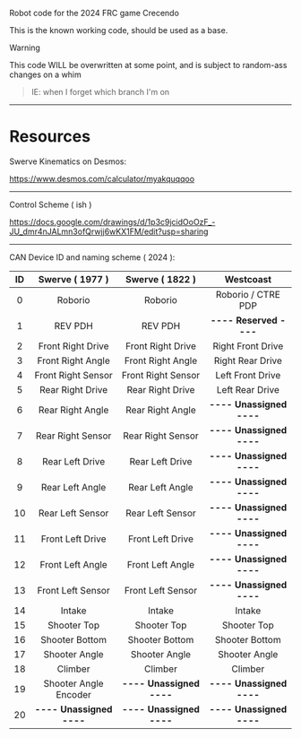 Robot code for the 2024 FRC game Crecendo

This is the known working code, should be used as a base.

> [!WARNING]  
> This code WILL be overwritten at some point, and is subject to random-ass changes on a whim
> > IE: when I forget which branch I'm on

---

# Resources

Swerve Kinematics on Desmos:

https://www.desmos.com/calculator/myakquqqoo

---

Control Scheme ( ish )

https://docs.google.com/drawings/d/1p3c9jcidOoOzF_-JU_dmr4nJALmn3ofQrwjj6wKX1FM/edit?usp=sharing

---

CAN Device ID and naming scheme ( 2024 ):


| ID |    Swerve ( 1977 )    |    Swerve ( 1822 )   |       Westcoast      |
|:--:|:---------------------:|:--------------------:|:--------------------:|
|  0 | Roborio               | Roborio              | Roborio / CTRE PDP   |
|  1 | REV PDH               | REV PDH              | **---- Reserved ----**  |
|  2 | Front Right Drive     | Front Right Drive    | Right Front Drive    |
|  3 | Front Right Angle     | Front Right Angle    | Right Rear Drive     |
|  4 | Front Right Sensor    | Front Right Sensor   | Left Front Drive     |
|  5 | Rear Right Drive      | Rear Right Drive     | Left Rear Drive      |
|  6 | Rear Right Angle      | Rear Right Angle     | **---- Unassigned ----** |
|  7 | Rear Right Sensor     | Rear Right Sensor    | **---- Unassigned ----** |
|  8 | Rear Left Drive       | Rear Left Drive      | **---- Unassigned ----** |
|  9 | Rear Left Angle       | Rear Left Angle      | **---- Unassigned ----** |
| 10 | Rear Left Sensor      | Rear Left Sensor     | **---- Unassigned ----** |
| 11 | Front Left Drive      | Front Left Drive     | **---- Unassigned ----** |
| 12 | Front Left Angle      | Front Left Angle     | **---- Unassigned ----** |
| 13 | Front Left Sensor     | Front Left Sensor    | **---- Unassigned ----** |
| 14 | Intake                | Intake               | Intake               |
| 15 | Shooter Top           | Shooter Top          | Shooter Top          |
| 16 | Shooter Bottom        | Shooter Bottom       | Shooter Bottom       |
| 17 | Shooter Angle         | Shooter Angle        | Shooter Angle        |
| 18 | Climber               | Climber              | Climber              |
| 19 | Shooter Angle Encoder | **---- Unassigned ----** | **---- Unassigned ----** |
| 20 | **---- Unassigned ----** | **---- Unassigned ----** | **---- Unassigned ----** |
